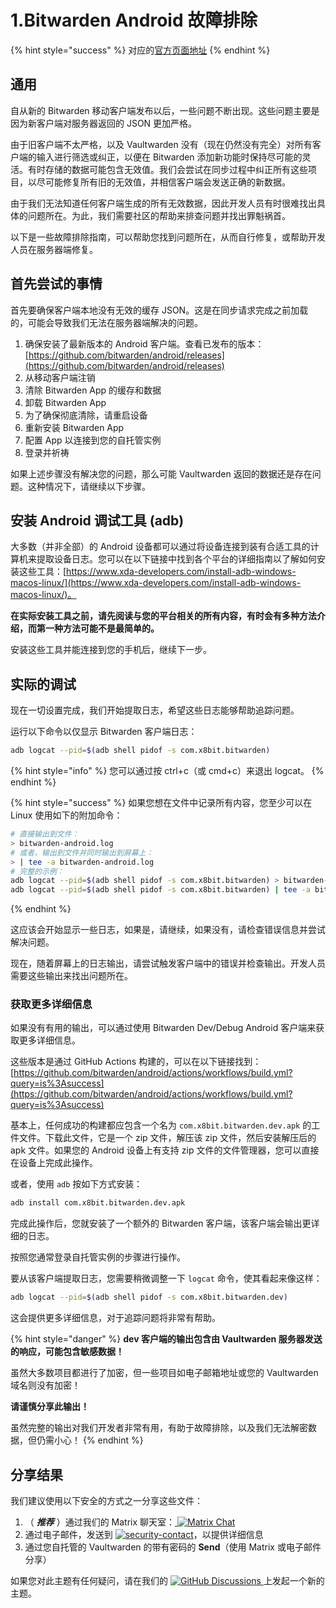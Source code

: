 # 1.Bitwarden Android 故障排除

{% hint style="success" %}
对应的[官方页面地址](https://github.com/dani-garcia/vaultwarden/wiki/Bitwarden-Android-troubleshooting)
{% endhint %}

## 通用 <a href="#general" id="general"></a>

自从新的 Bitwarden 移动客户端发布以后，一些问题不断出现。这些问题主要是因为新客户端对服务器返回的 JSON 更加严格。

由于旧客户端不太严格，以及 Vaultwarden 没有（现在仍然没有完全）对所有客户端的输入进行筛选或纠正，以便在 Bitwarden 添加新功能时保持尽可能的灵活。有时存储的数据可能包含无效值。我们会尝试在同步过程中纠正所有这些项目，以尽可能修复所有旧的无效值，并相信客户端会发送正确的新数据。

由于我们无法知道任何客户端生成的所有无效数据，因此开发人员有时很难找出具体的问题所在。为此，我们需要社区的帮助来排查问题并找出罪魁祸首。

以下是一些故障排除指南，可以帮助您找到问题所在，从而自行修复，或帮助开发人员在服务器端修复。

## 首先尝试的事情 <a href="#things-to-try-first" id="things-to-try-first"></a>

首先要确保客户端本地没有无效的缓存 JSON。这是在同步请求完成之前加载的，可能会导致我们无法在服务器端解决的问题。

1. 确保安装了最新版本的 Android 客户端。查看已发布的版本： [https://github.com/bitwarden/android/releases](https://github.com/bitwarden/android/releases)
2. 从移动客户端注销
3. 清除 Bitwarden App 的缓存和数据
4. 卸载 Bitwarden App
5. 为了确保彻底清除，请重启设备
6. 重新安装 Bitwarden App
7. 配置 App 以连接到您的自托管实例
8. 登录并祈祷

如果上述步骤没有解决您的问题，那么可能 Vaultwarden 返回的数据还是存在问题。这种情况下，请继续以下步骤。

## 安装 Android 调试工具 (adb) <a href="#install-android-debugging-tools-adb" id="install-android-debugging-tools-adb"></a>

大多数（并非全部）的 Android 设备都可以通过将设备连接到装有合适工具的计算机来提取设备日志。您可以在以下链接中找到各个平台的详细指南以了解如何安装这些工具：[https://www.xda-developers.com/install-adb-windows-macos-linux/](https://www.xda-developers.com/install-adb-windows-macos-linux/)。

**在实际安装工具之前，请先阅读与您的平台相关的所有内容，有时会有多种方法介绍，而第一种方法可能不是最简单的。**

安装这些工具并能连接到您的手机后，继续下一步。

## 实际的调试 <a href="#the-actual-debugging" id="the-actual-debugging"></a>

现在一切设置完成，我们开始提取日志，希望这些日志能够帮助追踪问题。

运行以下命令以仅显示 Bitwarden 客户端日志：

```sh
adb logcat --pid=$(adb shell pidof -s com.x8bit.bitwarden)
```

{% hint style="info" %}
您可以通过按 ctrl+c（或 cmd+c）来退出 logcat。
{% endhint %}

{% hint style="success" %}
如果您想在文件中记录所有内容，您至少可以在 Linux 使用如下的附加命令：

```sh
# 直接输出到文件：
> bitwarden-android.log
# 或者，输出到文件并同时输出到屏幕上：
> | tee -a bitwarden-android.log
# 完整的示例：
adb logcat --pid=$(adb shell pidof -s com.x8bit.bitwarden) > bitwarden-android.log
adb logcat --pid=$(adb shell pidof -s com.x8bit.bitwarden) | tee -a bitwarden-android.log
```
{% endhint %}

这应该会开始显示一些日志，如果是，请继续，如果没有，请检查错误信息并尝试解决问题。

现在，随着屏幕上的日志输出，请尝试触发客户端中的错误并检查输出。开发人员需要这些输出来找出问题所在。

### 获取更多详细信息 <a href="#getting-more-details" id="getting-more-details"></a>

如果没有有用的输出，可以通过使用 Bitwarden Dev/Debug Android 客户端来获取更多详细信息。

这些版本是通过 GitHub Actions 构建的，可以在以下链接找到：[https://github.com/bitwarden/android/actions/workflows/build.yml?query=is%3Asuccess](https://github.com/bitwarden/android/actions/workflows/build.yml?query=is%3Asuccess)

基本上，任何成功的构建都应包含一个名为 `com.x8bit.bitwarden.dev.apk` 的工件文件。下载此文件，它是一个 zip 文件，解压该 zip 文件，然后安装解压后的 apk 文件。如果您的 Android 设备上有支持 zip 文件的文件管理器，您可以直接在设备上完成此操作。

或者，使用 `adb` 按如下方式安装：

```sh
adb install com.x8bit.bitwarden.dev.apk
```

完成此操作后，您就安装了一个额外的 Bitwarden 客户端，该客户端会输出更详细的日志。

按照您通常登录自托管实例的步骤进行操作。

要从该客户端提取日志，您需要稍微调整一下 `logcat` 命令，使其看起来像这样：

```sh
adb logcat --pid=$(adb shell pidof -s com.x8bit.bitwarden.dev)
```

这会提供更多详细信息，对于追踪问题将非常有帮助。

{% hint style="danger" %}
**dev 客户端的输出包含由 Vaultwarden 服务器发送的响应，可能包含敏感数据！**

虽然大多数项目都进行了加密，但一些项目如电子邮箱地址或您的 Vaultwarden 域名则没有加密！

**请谨慎分享此输出！**

虽然完整的输出对我们开发者非常有用，有助于故障排除，以及我们无法解密数据，但仍需小心！
{% endhint %}

## 分享结果 <a href="#sharing-the-results" id="sharing-the-results"></a>

我们建议使用以下安全的方式之一分享这些文件：

1. （ _**推荐**_ ）通过我们的 Matrix 聊天室：[ ![Matrix Chat](https://camo.githubusercontent.com/9394bf2c04102038a60688af025f04eab4cf6306f4241ac21a8f42927d403401/68747470733a2f2f696d672e736869656c64732e696f2f6d61747269782f7661756c7477617264656e3a6d61747269782e6f72672e7376673f7374796c653d666c61742d737175617265266c6f676f3d6d6174726978266c6f676f436f6c6f723d66666626636f6c6f723d3935334230302663616368655365636f6e64733d3134343030)](https://matrix.to/#/#vaultwarden:matrix.org)
2. 通过电子邮件，发送到 [![security-contact](https://github.com/dani-garcia/vaultwarden/raw/refs/heads/main/.github/security-contact.gif)](https://github.com/dani-garcia/vaultwarden/raw/refs/heads/main/.github/security-contact.gif)，以提供详细信息
3. 通过您自托管的 Vaultwarden 的带有密码的 **Send**（使用 Matrix 或电子邮件分享）

如果您对此主题有任何疑问，请在我们的 [![GitHub Discussions](https://camo.githubusercontent.com/e318009d35d82b3f9e13b41af9e84f8ee9ade6b9d5d4311c1dcb2364de6cfe09/68747470733a2f2f696d672e736869656c64732e696f2f6769746875622f64697363757373696f6e732f64616e692d6761726369612f7661756c7477617264656e3f7374796c653d666c61742d737175617265266c6f676f3d676974687562266c6f676f436f6c6f723d66666626636f6c6f723d3935334230302663616368655365636f6e64733d333030) ](https://github.com/dani-garcia/vaultwarden/discussions)上发起一个新的主题。
